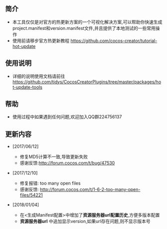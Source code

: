 ## 简介
- 本工具仅仅是对官方的热更新方案的一个可视化解决方案,可以帮助你快速生成project.manifest和version.manifest文件,并且提供了本地测试的一些常用操作
- 使用前请移步官方热更新教程 https://github.com/cocos-creator/tutorial-hot-update

## 使用说明
- 详细的说明使用文档请前往
https://github.com/tidys/CocosCreatorPlugins/tree/master/packages/hot-update-tools

## 帮助 
- 使用过程中如果遇到任何问题,欢迎加入QQ群224756137
## 更新内容
- [2017/06/12]  
    - 修复MD5计算不一致,导致更新失败  
    - 感谢反馈:http://forum.cocos.com/t/bug/47530    
 
- [2017/12/10]  
    - 修复报错: too many open files   
    - 感谢反馈: http://forum.cocos.com/t/1-6-2-too-many-open-files/54221

- [2018/01/04]  
    - 在<生成Manifest配置>中增加了**资源服务器url配置历史**,方便多版本配置 
    - **资源服务器url** 中追加显示version,如果url存在问题,则不显示版本号    